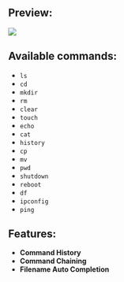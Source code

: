 ## Preview:

<img src="https://i.imgur.com/9XTM9sg.png">

## Available commands:
  - ```ls```
  - ```cd```
  - ```mkdir```
  - ```rm```
  - ```clear```
  - ```touch```
  - ```echo```
  - ```cat```
  - ```history```
  - ```cp```
  - ```mv```
  - ```pwd```
  - ```shutdown```
  - ```reboot```
  - ```df```
  - ```ipconfig```
  - ```ping```

## Features:
  - __Command History__
  - __Command Chaining__
  - __Filename Auto Completion__
